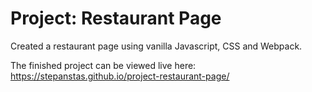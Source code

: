 # Project: Restaurant Page

Created a restaurant page using vanilla Javascript, CSS and Webpack.

The finished project can be viewed live here: https://stepanstas.github.io/project-restaurant-page/